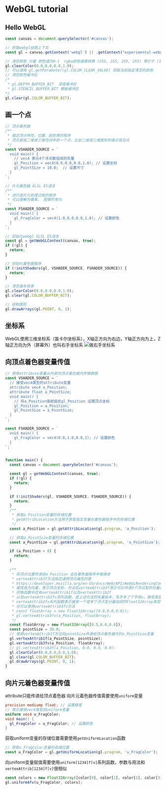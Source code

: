 # WebGL tutorial

## Hello WebGL

```javascript
const canvas = document.querySelector('#canvas');

// 获取webgl绘图上下文
const gl = canvas.getContext('webgl') || .getContext("experimental-webgl");

// 清空颜色 分量 颜色值为0-1  rgba颜色值需转换 (255, 255, 255, 255) 等价于 (1.0,1.0,1.0,1.0)
gl.clearColor(0.0,0.0,0.0,1.0);
// 可以调用 gl.getParameter(gl.COLOR_CLEAR_VALUE) 获取当前指定清空的颜色
// 清空颜色缓冲区
/*
 * gl.DEPTH_BUFFER_BIT  深度缓冲区
 * gl.STENCIL_BUFFER_BIT 模板缓冲区
*/
gl.clear(gl.COLOR_BUFFER_BIT);
```

## 画一个点
```javascript
// 顶点着色器
/**
 * 描述顶点特性，位置、颜色等的程序
 * 顶点是指二维或三维空间中的一个点，比如二维或三维图形的端点或交点
 */
const VSHADER_SOURCE = `
  void main() {
    // vec4 表示4个浮点数组成的矢量
    gl_Position = vec4(0.0,0.0,0.0,1.0); // 设置坐标
    gl_PointSize = 10.0;  // 设置尺寸
  }
`;

// 片元着色器 GLSL ES语言
/**
 * 进行逐片元处理过程的程序
 * 可以理解为像素， 图像的单元
 */
const FSHADER_SOURCE = `
  void main() {
    gl_FragColor = vec4(1.0,0.0,0.0,1.0); // 设置颜色
  }
`;

// 初始化webgl GLSL ES语言
const gl = getWebGLContext(canvas, true);
if (!gl) {
  return;
}

// 初始化着色器程序
if (!initShaders(gl, VSHADER_SOURCE, FSHADER_SOURCE)) {
  return;
}

// 清空画布背景
gl.clearColor(0.0,0.0,0.0,1.0);
gl.clear(gl.COLOR_BUFFER_BIT);

// 绘制图形
gl.drawArrays(gl.POINT, 0, 1);
```

## 坐标系
WebGL使用三维坐标系（笛卡尔坐标系），X轴正方向为右边，Y轴正方向为上，Z轴正方向为外（屏幕外）也叫右手坐标系
![做右手坐标系](https://ss0.bdstatic.com/94oJfD_bAAcT8t7mm9GUKT-xh_/timg?image&quality=100&size=b4000_4000&sec=1514354164&di=1511f18361094dad5b6183aef1d6e448&src=http://static.oschina.net/uploads/space/2014/1219/150629_NFJt_1443646.jpg)

## 向顶点着色器变量传值
```javascript
// 使用attribute变量从外部向顶点着色器内传输数据
const VSHADER_SOURCE = `
  // 接受vec4类型的attribute变量
  attribute vec4 a_Position;
  attribute float a_PointSize;
  void main() {
    // 将a_Position值赋值给gl_Position 设置顶点坐标
    gl_Position = a_Position;
    gl_PointSize = a_PointSize;
  }
`;

const FSHADER_SOURCE = `
  void main() {
    gl_FragColor = vec4(0.0,1.0,0.0,1); // 设置颜色
  }
`;


function main() {
  const canvas = document.querySelector('#canvas');

  const gl = getWebGLContext(canvas, true);
  if (!gl) {
    return;
  }

  if (!initShaders(gl, VSHADER_SOURCE, FSHADER_SOURCE)) {
    return;
  }
  /**
   * 获取a_Position变量的存储位置
   * getAttribLocation方法用于获取指定变量在着色器程序中的存储位置
   */
  const a_Position = gl.getAttribLocation(gl.program, 'a_Position');

  // 获取a_PointSize变量的存储位置
  const a_PointSize = gl.getAttribLocation(gl.program, 'a_PointSize');

  if (a_Position < 0) {
    return;
  }
  
  /**
   * 将顶点位置传递给a_Position 会在着色器程序中被接收
   * vertexAttrib3f方法指定通用顶点属性的值
   * https://developer.mozilla.org/en-US/docs/Web/API/WebGLRenderingContext/vertexAttrib
   * 属性值为向量，表示顶点坐标，方法名vertexAttrib3f表示可以传递3个浮点型的分量值
   * 同族函数中还有vertexAttrib1f以及vertexAttrib2f
   * 以及vertexAttrib2fv系列函数，是上述方法的矢量版本，名字多了个字母v，接受类型化数组
   * vertexAttrib1fv系列函数表示接受一个或多个浮点型分量组成的Float32Array类型的数组
   * 也可以使用vertexAttrib3fv方法
   * const floatArray = new Float32Array([0.0,0.0,0.0]);
   * gl.vertexAttrib3fv(a_Position, floatArray);
   */
  const floatArray = new Float32Array([0.5,0.0,0.0]);
  const pointSize = 30.0;
  // 使用vertexAttrib1f方法将pointSize传递给顶点着色器内的a_PointSize变量
  gl.vertexAttrib1f(a_PointSize, pointSize);
  gl.vertexAttrib3fv(a_Position, floatArray);
  // gl.vertexAttrib3f(a_Position, 0.0, 0.0, 0.0);
  gl.clearColor(0.0,0.0,0.0,1.0);
  gl.clear(gl.COLOR_BUFFER_BIT);
  gl.drawArrays(gl.POINT, 0, 1);
}
```

## 向片元着色器变量传值
attribute只能传递给顶点着色器
向片元着色器传值需要使用`uniform`变量
```GLSL
precision mediump float; // 设置精度
// 表示接受vec4类型的uniform变量
uniform vec4 u_FragColor;
void main() {
  gl_FragColor = u_FragColor; // 设置颜色
}
```
获取uniform变量的存储位置需要使用`getUniformLocation`函数
```javascript
// 获取u_FragColor变量的存储位置
const u_FragColor = gl.getUniformLocation(gl.program, 'u_FragColor');
```
向uniform变量赋值需要使用`uniform[1234]f[v]`系列函数，参数与用法和`vertexAttrib[1234]f[v]`很相似
```javascript
const colors = new Float32Array([color[0], color[1], color[2], color[3]]);
gl.uniform4fv(u_FragColor, colors);
```
